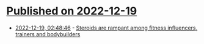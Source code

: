 # [Published on 2022-12-19](index.md)

* [2022-12-19, 02:48:46](https://news.ycombinator.com/item?id=34047737) - [Steroids are rampant among fitness influencers, trainers and bodybuilders](https://www.insider.com/fitness-influencers-steroids-secret-dangerous-body-dysmorphia)
